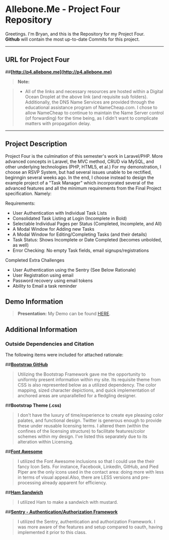Allebone.Me - Project Four Repository
===================


Greetings.  I'm Bryan, and this is the Repository for my Project Four.  
**Github** will contain the most up-to-date Commits for this project.  


----------


URL for Project Four
-------------

##**[http://p4.allebone.me](http://p4.allebone.me)**


> **Note:**

> - All of the links and necessary resources are hosted within a Digital Ocean Droplet at the above link (and requisite sub folders). Additionally, the DNS Name Services are provided through the educational assistance program of NameCheap.com. I chose to allow NameCheap to continue to maintain the Name Server control (of forwarding) for the time being, as I didn't want to complicate matters with propagation delay. 

----------

Project Description
-------------------

Project Four is the culmination of this semester's work in Laravel/PHP. More advanced concepts in Laravel, the MVC method, CRUD via MySQL, and other underlying technologies (PHP, HTML5, et al.)  For my demonstration, I choose an RSVP System, but had several issues unable to be rectified, beginngin several weeks ago. In the end, I choose instead to design the example project of a "Task Manager" which incorporated several of the advanced features and all the minimum requirements from the Final Project specification. Namely:

Requirements:

- User Authentication with Individual Task Lists
- Consolidated Task Listing at Login (Incomplete in Bold)
- Selectable Individual Pages per Status (Completed, Incomplete, and All)
- A Modal Window for Adding new Tasks
- A Modal Window for Editing/Completing Tasks (and their details)
- Task Status: Shows Incomplete or Date Completed (becomes unbolded, as well)  
- Error Checking: No empty Task fields, email signups/registrations
    
Completed Extra Challenges

- User Authentication using the Sentry (See Below Rationale)
- User Registration using email
- Password recovery using email tokens
- Ability to Email a task reminder


Demo Information
--------------------

> **Presentation:** My Demo can be found [HERE](http://screencast.com/).

Additional Information
--------------------

### Outside Dependencies and Citation

The following items were included for attached rationale:

##**[Bootstrap GitHub](https://github.com/twbs/bootstrap)**
	
>	Utilizing the Bootstrap Framework gave me the opportunity to uniformly present information within my site. Its requisite theme from CSS is also represented below as a utilized dependency. The color mapping, sized character depictions, and quick implementation of anchored areas are unparallelled for a fledgling designer. 

##**Bootstrap Theme (.css)**
 
>	I don't have the luxury of time/experience to create eye pleasing color palates, and functional design.  Twitter is generous enough to provide these under reusable  licensing terms. I altered them (within the confines of the licensing structure) to facilitate features/color schemes within my design.  I've listed this separately due to its alteration within Licensing. 

##**[Font Awesome](http://fortawesome.github.io/Font-Awesome/)**

>	I utilized the Font Awesome inclusions so that I could use the their fancy Icon Sets. For instance, Facebook, LinkedIn, GitHub, and Pied Piper are the only icons used in the contact area: doing more with less in terms of visual appeal.Also, there are LESS versions and pre-processing already apparent for efficiency.

##**[Ham Sandwich]()**

>	I utilized Ham to make a sandwich with mustard.

##**[Sentry - Authentication/Authorization Framework](https://github.com/cartalyst/sentry)**

>	I utilized the Sentry, authentication and authorization Framework. I was more aware of the features and setup compared to oauth, having implemented it prior to this class.  

